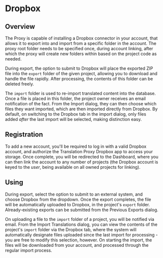 # Dropbox

## Overview

The Proxy is capable of installing a Dropbox connector in your account, that allows it to export into and import from a specific folder in the account. The proxy root folder needs to be specified once, during account linking, after which the proxy will create new folders within based on the project code as needed.

During export, the option to submit to Dropbox will place the exported ZIP file into the `export` folder of the given project, allowing you to download and handle the file rapidly. After processing, the contents of this folder can be deleted freely.

The `import` folder is used to re-import translated content into the database. Once a file is placed in this folder, the project owner receives an email notification of the fact. From the Import dialog, they can then choose which files they want imported, which are then imported directly from Dropbox. By default, on switching to the Dropbox tab in the import dialog, only files added *after* the last import will be selected, making distinction easy.

## Registration

To add a new account, you'll be required to log in with a valid Dropbox account, and authorize the Translation Proxy Dropbox app to access your storage. Once complete, you will be redirected to the Dashboard, where you can then link the account to any number of projects (the Dropbox account is keyed to the *user*, being available on all owned projects for linking).

## Using

During export, select the option to submit to an external system, and choose Dropbox from the dropdown. Once the export completes, the file will be automatically uploaded to Dropbox, in the project's `export` folder. Already-existing exports can be submitted from the Previous Exports dialog.

On uploading a file to the `import` folder of a project, you will be notified via email. From the Import Translations dialog, you can view the contents of the project's `import` folder via the Dropbox tab, where the system will automatically designate files uploaded since the last import for processing - you are free to modify this selection, however. On starting the import, the files will be downloaded from your account, and processed through the regular import process.